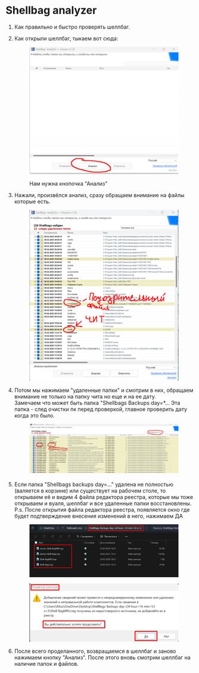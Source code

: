 # Shellbag analyzer

1. Как правильно и быстро проверять шеллбаг.
2.  Как открыли шеллбаг, тыкаем вот сюда:

    <figure><img src="../../.gitbook/assets/image (16).png" alt=""><figcaption><p>Нам нужна кнопочка "Анализ"</p></figcaption></figure>
3.  Нажали, произвёлся анализ, сразу обращаем внимание на файлы которые есть.

    <figure><img src="../../.gitbook/assets/image (18).png" alt=""><figcaption></figcaption></figure>


4.  Потом мы нажимаем "удаленные папки" и смотрим в них, обращаем внимание не только на папку чита но еще и на ее дату. \
    Замечаем что может быть папка "Shellbags Backups day=\*... Эта папка - след очистки пк перед проверкой,  главное проверить дату когда это было.&#x20;

    <figure><img src="../../.gitbook/assets/image (19).png" alt=""><figcaption></figcaption></figure>
5.  Если папка "Shellbags backups day=..."  удалена не полностью (валяется в корзине) или существует на рабочем столе, то открываем её и видим 4 файла редактора реестра, которые мы тоже открываем и вуаля, шеллбаг и все удаленные папки восстановлены.\
    P.s. После открытия файла редактора реестра, появляется окно где будет подтверждение внесения изменений в него, нажимаем ДА

    <figure><img src="../../.gitbook/assets/image (20).png" alt=""><figcaption></figcaption></figure>

    <figure><img src="../../.gitbook/assets/image (22).png" alt=""><figcaption></figcaption></figure>
6. После всего проделанного, возвращаемся в шеллбаг и заново нажимаем кнопку "Анализ". После этого вновь смотрим шеллбаг на наличие папок и файлов.

